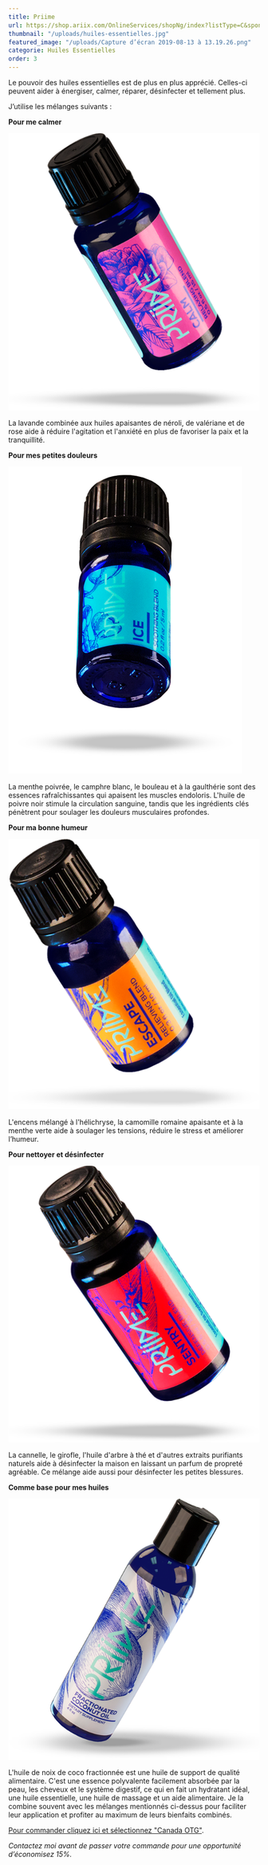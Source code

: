 ```yaml
---
title: Priime
url: https://shop.ariix.com/OnlineServices/shopNg/index?listType=C&sponsorId=7098258
thumbnail: "/uploads/huiles-essentielles.jpg"
featured_image: "/uploads/Capture d’écran 2019-08-13 à 13.19.26.png"
categorie: Huiles Essentielles
order: 3
---
```


Le pouvoir des huiles essentielles est de plus en plus apprécié. Celles-ci peuvent aider à énergiser, calmer, réparer, désinfecter et tellement plus.

J’utilise les mélanges suivants :

**Pour me calmer**

![Lavande](/uploads/calm_bottle_lg.png)

La lavande combinée aux huiles apaisantes de néroli, de valériane et de rose aide à réduire l'agitation et l'anxiété en plus de favoriser la paix et la tranquillité.

**Pour mes petites douleurs**

![Huile Ice](/uploads/ice_bottle_lg.png)

La menthe poivrée, le camphre blanc, le bouleau et à la gaulthérie sont des essences rafraîchissantes qui apaisent les muscles endoloris. L'huile de poivre noir stimule la circulation sanguine, tandis que les ingrédients clés pénètrent pour soulager les douleurs musculaires profondes.

**Pour ma bonne humeur**

![Menthe Poivrée](/uploads/escape_bottle_lg.png)

L'encens mélangé à l'hélichryse, la camomille romaine apaisante et à la menthe verte aide à soulager les tensions, réduire le stress et améliorer l’humeur.

**Pour nettoyer et désinfecter**

![Huile Sentry](/uploads/sentry_bottle_lg.png)

La cannelle, le girofle, l'huile d'arbre à thé et d'autres extraits purifiants naturels aide à désinfecter la maison en laissant un parfum de propreté agréable. Ce mélange aide aussi pour désinfecter les petites blessures.

**Comme base pour mes huiles**

![Noix de coco](/uploads/coconut_bottle_lg.png)

L'huile de noix de coco fractionnée est une huile de support de qualité alimentaire. C'est une essence polyvalente facilement absorbée par la peau, les cheveux et le système digestif, ce qui en fait un hydratant idéal, une huile essentielle, une huile de massage et un aide alimentaire. Je la combine souvent avec les mélanges mentionnés ci-dessus pour faciliter leur application et profiter au maximum de leurs bienfaits combinés.

[Pour commander cliquez ici et sélectionnez "Canada OTG"](https://shop.ariix.com/OnlineServices/shopNg/index?listType=C&sponsorId=7098258).

_Contactez moi avant de passer votre commande pour une opportunité d’économisez 15%._
